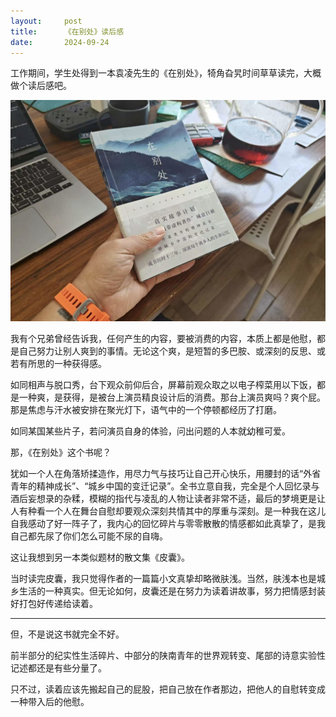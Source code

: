 ```yaml
---
layout:     post
title:      《在别处》读后感
date:       2024-09-24
---
```



工作期间，学生处得到一本袁凌先生的《在别处》，犄角旮旯时间草草读完，大概做个读后感吧。


![在别处 袁凌](/images/202409/biechu.jpg)

我有个兄弟曾经告诉我，任何产生的内容，要被消费的内容，本质上都是他慰，都是自己努力让别人爽到的事情。无论这个爽，是短暂的多巴胺、或深刻的反思、或若有所思的一种获得感。

如同相声与脱口秀，台下观众前仰后合，屏幕前观众取之以电子榨菜用以下饭，都是一种爽，是获得，是被台上演员精良设计后的消费。那台上演员爽吗？爽个屁。那是焦虑与汗水被安排在聚光灯下，语气中的一个停顿都经历了打磨。

如同某国某些片子，若问演员自身的体验，问出问题的人本就幼稚可爱。

那，《在别处》这个书呢？

犹如一个人在角落矫揉造作，用尽力气与技巧让自己开心快乐，用腰封的话“外省青年的精神成长”、“城乡中国的变迁记录”。全书立意自我，完全是个人回忆录与酒后妄想录的杂糅，模糊的指代与凌乱的人物让读者非常不适，最后的梦境更是让人有种看一个人在舞台自慰却要观众深刻共情其中的厚重与深刻。是一种我在这儿自我感动了好一阵子了，我内心的回忆碎片与零零散散的情感都如此真挚了，是我自己都先尿了你们怎么可能不尿的自嗨。

这让我想到另一本类似题材的散文集《皮囊》。

当时读完皮囊，我只觉得作者的一篇篇小文真挚却略微肤浅。当然，肤浅本也是城乡生活的一种真实。但无论如何，皮囊还是在努力为读着讲故事，努力把情感封装好打包好传递给读着。

---

但，不是说这书就完全不好。

前半部分的纪实性生活碎片、中部分的陕南青年的世界观转变、尾部的诗意实验性记述都还是有些分量了。

只不过，读着应该先搬起自己的屁股，把自己放在作者那边，把他人的自慰转变成一种带入后的他慰。
